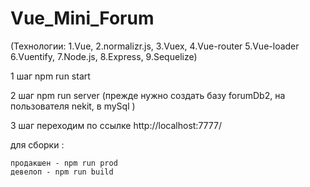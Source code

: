 # Vue_Mini_Forum

(Технологии: 1.Vue, 2.normalizr.js, 3.Vuex, 4.Vue-router 5.Vue-loader 6.Vuentify, 7.Node.js, 8.Express, 9.Sequelize)

1 шаг npm run start

2 шаг npm run server (прежде нужно создать базу forumDb2, на пользователя nekit, в mySql )

3 шаг переходим по ссылке http://localhost:7777/

для сборки :
```
продакшен - npm run prod
девелоп - npm run build
```
